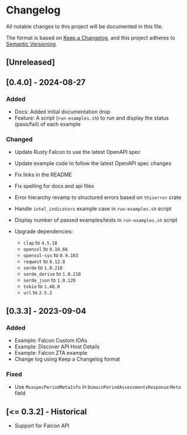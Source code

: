 # Changelog

All notable changes to this project will be documented in this file.

The format is based on [Keep a Changelog](https://keepachangelog.com/en/1.1.0/),
and this project adheres to [Semantic Versioning](https://semver.org/spec/v2.0.0.html).

## [Unreleased]

## [0.4.0] - 2024-08-27

### Added

- Docs: Added initial documentation drop
- Feature: A script (`run-examples.sh`) to run and display the status (pass/fail) of each example

### Changed

- Update Rusty Falcon to use the latest OpenAPI spec
- Update example code to follow the latest OpenAPI spec changes
- Fix links in the README
- Fix spelling for docs and api files
- Error hierarchy revamp to structured errors based on `thiserror` crate
- Handle `intel_indicators` example case in `run-examples.sh` script
- Display number of passed examples/tests in `run-examples.sh` script

- Upgrade dependencies:
  - `clap` to `4.5.18`
  - `openssl` to `0.10.66`
  - `openssl-sys` to `0.9.103`
  - `reqwest` to `0.12.8`
  - `serde` to `1.0.210`
  - `serde_derive` to `1.0.210`
  - `serde_json` to `1.0.128`
  - `tokio` to `1.40.0`
  - `url` to `2.5.2`

## [0.3.3] - 2023-09-04

### Added

- Example: Falcon Custom IOAs
- Example: Discover API Host Details
- Example: Falcon ZTA example
- Change log using Keep a Changelog format

### Fixed

- Use `MsaspecPeriodMetaInfo` in `DomainPeriodAssessmentsResponse`:`Meta` field

## [<= 0.3.2] - Historical

- Support for Falcon API
